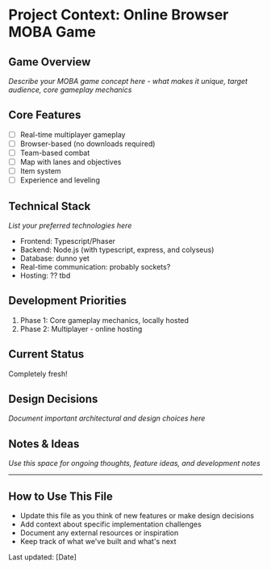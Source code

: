 # Project Context: Online Browser MOBA Game

## Game Overview
*Describe your MOBA game concept here - what makes it unique, target audience, core gameplay mechanics*

## Core Features
- [ ] Real-time multiplayer gameplay
- [ ] Browser-based (no downloads required)
- [ ] Team-based combat
- [ ] Map with lanes and objectives
- [ ] Item system
- [ ] Experience and leveling

## Technical Stack
*List your preferred technologies here*
- Frontend: Typescript/Phaser
- Backend: Node.js (with typescript, express, and colyseus)
- Database: dunno yet
- Real-time communication: probably sockets? 
- Hosting: ?? tbd

## Development Priorities
1. Phase 1: Core gameplay mechanics, locally hosted
2. Phase 2: Multiplayer - online hosting

## Current Status
Completely fresh!

## Design Decisions
*Document important architectural and design choices here*

## Notes & Ideas
*Use this space for ongoing thoughts, feature ideas, and development notes*

---

## How to Use This File
- Update this file as you think of new features or make design decisions
- Add context about specific implementation challenges
- Document any external resources or inspiration
- Keep track of what we've built and what's next

Last updated: [Date] 